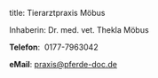 title: Tierarztpraxis Möbus

Inhaberin:  Dr. med. vet. Thekla Möbus

**Telefon**:  0177-7963042

**eMail**: praxis@pferde-doc.de
